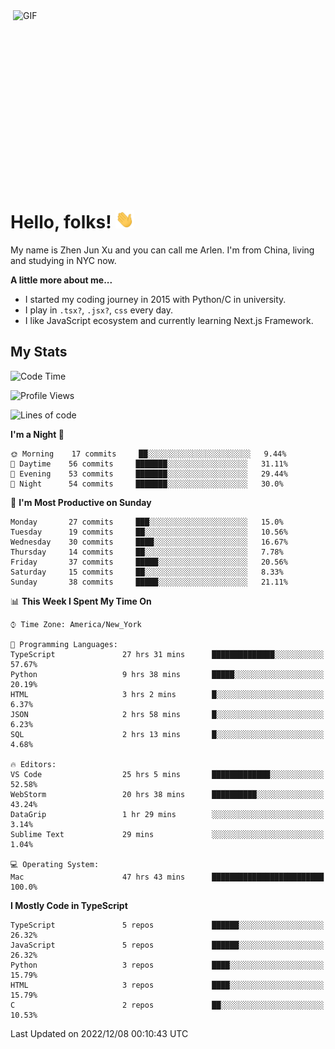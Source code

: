 <img align="right" alt="GIF" src="https://media.giphy.com/media/xUA7bdpLxQhsSQdyog/giphy.gif" width="500" height="320" />

# Hello, folks! <img src="https://raw.githubusercontent.com/arlenxuzj/arlenxuzj/master/assets/wave.gif" width="30px">

My name is Zhen Jun Xu and you can call me Arlen. I'm from China, living and studying in NYC now.

**A little more about me...**

 - I started my coding journey in 2015 with Python/C in university.
 - I play in `.tsx?`, `.jsx?`, `css` every day.
 - I like JavaScript ecosystem and currently learning Next.js Framework.

## My Stats

<!--START_SECTION:waka-->
![Code Time](http://img.shields.io/badge/Code%20Time-2%2C637%20hrs%203%20mins-blue)

![Profile Views](http://img.shields.io/badge/Profile%20Views-1-blue)

![Lines of code](https://img.shields.io/badge/From%20Hello%20World%20I%27ve%20Written-272%20Thousand%20lines%20of%20code-blue)

**I'm a Night 🦉** 

```text
🌞 Morning    17 commits     ██░░░░░░░░░░░░░░░░░░░░░░░   9.44% 
🌆 Daytime    56 commits     ███████░░░░░░░░░░░░░░░░░░   31.11% 
🌃 Evening    53 commits     ███████░░░░░░░░░░░░░░░░░░   29.44% 
🌙 Night      54 commits     ███████░░░░░░░░░░░░░░░░░░   30.0%

```
📅 **I'm Most Productive on Sunday** 

```text
Monday       27 commits     ███░░░░░░░░░░░░░░░░░░░░░░   15.0% 
Tuesday      19 commits     ██░░░░░░░░░░░░░░░░░░░░░░░   10.56% 
Wednesday    30 commits     ████░░░░░░░░░░░░░░░░░░░░░   16.67% 
Thursday     14 commits     ██░░░░░░░░░░░░░░░░░░░░░░░   7.78% 
Friday       37 commits     █████░░░░░░░░░░░░░░░░░░░░   20.56% 
Saturday     15 commits     ██░░░░░░░░░░░░░░░░░░░░░░░   8.33% 
Sunday       38 commits     █████░░░░░░░░░░░░░░░░░░░░   21.11%

```


📊 **This Week I Spent My Time On** 

```text
⌚︎ Time Zone: America/New_York

💬 Programming Languages: 
TypeScript               27 hrs 31 mins      ██████████████░░░░░░░░░░░   57.67% 
Python                   9 hrs 38 mins       █████░░░░░░░░░░░░░░░░░░░░   20.19% 
HTML                     3 hrs 2 mins        █░░░░░░░░░░░░░░░░░░░░░░░░   6.37% 
JSON                     2 hrs 58 mins       █░░░░░░░░░░░░░░░░░░░░░░░░   6.23% 
SQL                      2 hrs 13 mins       █░░░░░░░░░░░░░░░░░░░░░░░░   4.68%

🔥 Editors: 
VS Code                  25 hrs 5 mins       █████████████░░░░░░░░░░░░   52.58% 
WebStorm                 20 hrs 38 mins      ██████████░░░░░░░░░░░░░░░   43.24% 
DataGrip                 1 hr 29 mins        ░░░░░░░░░░░░░░░░░░░░░░░░░   3.14% 
Sublime Text             29 mins             ░░░░░░░░░░░░░░░░░░░░░░░░░   1.04%

💻 Operating System: 
Mac                      47 hrs 43 mins      █████████████████████████   100.0%

```

**I Mostly Code in TypeScript** 

```text
TypeScript               5 repos             ██████░░░░░░░░░░░░░░░░░░░   26.32% 
JavaScript               5 repos             ██████░░░░░░░░░░░░░░░░░░░   26.32% 
Python                   3 repos             ████░░░░░░░░░░░░░░░░░░░░░   15.79% 
HTML                     3 repos             ████░░░░░░░░░░░░░░░░░░░░░   15.79% 
C                        2 repos             ██░░░░░░░░░░░░░░░░░░░░░░░   10.53%

```



 Last Updated on 2022/12/08 00:10:43 UTC
<!--END_SECTION:waka-->
